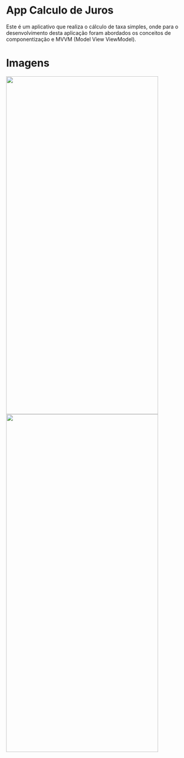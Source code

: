 # App Calculo de Juros

Este é um aplicativo que realiza o cálculo de taxa simples, onde para o desenvolvimento desta aplicação foram abordados os conceitos de componentização e MVVM (Model View ViewModel).

# Imagens
  <img src="https://github.com/FelipeMonteiro013/App-Calculo-De-Juros/assets/27439728/c39d77e7-0fa8-41e8-8172-900566e50c51" width="412px" height="915px">
  <img src="https://github.com/FelipeMonteiro013/App-Calculo-De-Juros/assets/27439728/965a59fc-fdc3-4910-a977-5b69be944f65" width="412px" height="915px">
